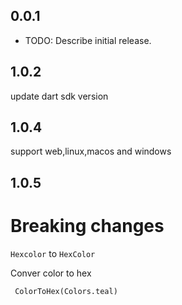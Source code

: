 ## 0.0.1

* TODO: Describe initial release.

## 1.0.2 
update dart sdk version
## 1.0.4

support web,linux,macos and windows


## 1.0.5
# Breaking changes 
```Hexcolor``` to ```HexColor```

Conver color to hex

``` ColorToHex(Colors.teal)```
